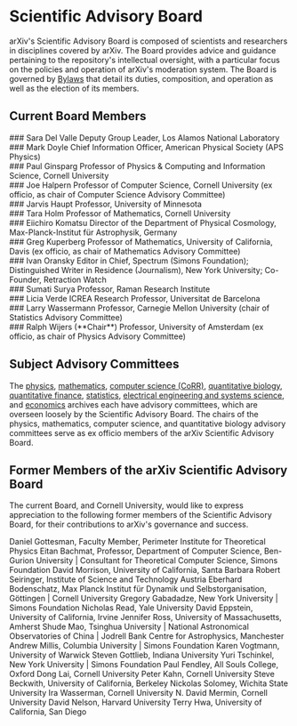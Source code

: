 # Scientific Advisory Board

arXiv's Scientific Advisory Board is composed of scientists and researchers in disciplines covered by arXiv. The Board provides advice and guidance pertaining to the repository's intellectual oversight, with a particular focus on the policies and operation of arXiv's moderation system. The Board is governed by [Bylaws](../../about/sab_bylaws.md) that detail its duties, composition, and operation as well as the election of its members.

## Current Board Members

<div class="grid-blocks" markdown="1">
<div class="block" markdown="1">
### Sara Del Valle
Deputy Group Leader, Los Alamos National Laboratory
</div>
<div class="block" markdown="1">
### Mark Doyle
Chief Information Officer, American Physical Society (APS Physics)
</div>
<div class="block" markdown="1">
### Paul Ginsparg
Professor of Physics & Computing and Information
Science, Cornell University
</div>
<div class="block" markdown="1">
### Joe Halpern
Professor of Computer Science, Cornell University (ex
officio, as chair of Computer Science Advisory Committee)
</div>
<div class="block" markdown="1">
### Jarvis Haupt
Professor, University of Minnesota
</div>
<div class="block" markdown="1">
### Tara Holm
Professor of Mathematics, Cornell University
</div>
<div class="block" markdown="1">
### Eiichiro Komatsu
Director of the Department of Physical Cosmology, Max-Planck-Institut für Astrophysik, Germany
</div>
<div class="block" markdown="1">
### Greg Kuperberg
Professor of Mathematics, University of California,
Davis (ex officio, as chair of Mathematics Advisory Committee)
</div>
<div class="block" markdown="1">
### Ivan Oransky
Editor in Chief, Spectrum (Simons Foundation); Distinguished Writer in Residence (Journalism), New York University; Co-Founder, Retraction Watch
</div>
<div class="block" markdown="1">
### Sumati Surya
Professor, Raman Research Institute
</div>
<div class="block" markdown="1">
### Licia Verde
ICREA Research Professor, Universitat de Barcelona
</div>
<div class="block" markdown="1">
### Larry Wassermann
Professor, Carnegie Mellon University (chair of Statistics Advisory Committee)
</div>
<div class="block" markdown="1">
### Ralph Wijers (**Chair**)
Professor, University of Amsterdam (ex officio, as chair of Physics Advisory Committee)

</div>
</div>

## Subject Advisory Committees

The [physics](../../help/physics/index.md#AdvisoryCommittee),
[mathematics](../../help/math/index.md#AdvisoryCommittee), 
[computer science (CoRR)](../../help/cs/index.md),
[quantitative biology](../../help/q-bio/index.md#AdvisoryCommittee), 
[quantitative finance](../../help/q-fin/index.md#AdvisoryCommittee),
[statistics](../../help/statistics/index.md#AdvisoryCommittee),
[electrical engineering and systems science](../../help/eess/index.md#AdvisoryCommittee),
and [economics](../../help/econ/index.md#AdvisoryCommittee) archives each have
advisory committees, which are overseen loosely by the Scientific
Advisory Board. The chairs of the physics, mathematics, computer
science, and quantitative biology advisory committees serve as ex
officio members of the arXiv Scientific Advisory Board.

## Former Members of the arXiv Scientific Advisory Board

The current Board, and Cornell University, would like to express
appreciation to the following former members of the Scientific Advisory
Board, for their contributions to arXiv's governance and success.

Daniel Gottesman, Faculty Member, Perimeter Institute for Theoretical Physics
Eitan Bachmat, Professor, Department of Computer Science, Ben-Gurion University \| Consultant for Theoretical Computer Science, Simons Foundation
David Morrison, University of California, Santa Barbara
Robert Seiringer, Institute of Science and Technology Austria
Eberhard Bodenschatz, Max Planck Institut für Dynamik und Selbstorganisation, Göttingen \| Cornell University
Gregory Gabadadze, New York University \| Simons Foundation
Nicholas Read, Yale University
David Eppstein, University of California, Irvine
Jennifer Ross, University of Massachusetts, Amherst
Shude Mao, Tsinghua University \| National Astronomical
Observatories of China \| Jodrell Bank Centre for Astrophysics,
Manchester
Andrew Millis, Columbia University \| Simons Foundation
Karen Vogtmann, University of Warwick
Steven Gottlieb, Indiana University
Yuri Tschinkel, New York University \| Simons Foundation
Paul Fendley, All Souls College, Oxford
Dong Lai, Cornell University
Peter Kahn, Cornell University
Steve Beckwith, University of California, Berkeley
Nickolas Solomey, Wichita State University
Ira Wasserman, Cornell University
N. David Mermin, Cornell University
David Nelson, Harvard University
Terry Hwa, University of California, San Diego
